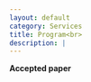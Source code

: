 ```yaml
---
layout: default
category: Services
title: Program<br>
description: |
---
```


<b>Accepted paper</b>
